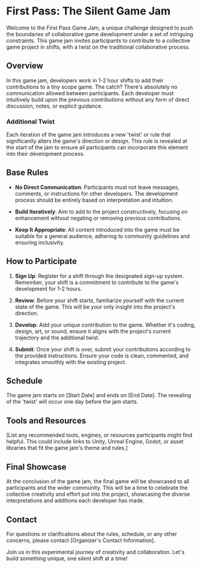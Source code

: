# First Pass: The Silent Game Jam

Welcome to the First Pass Game Jam, a unique challenge designed to push the boundaries of collaborative game development under a set of intriguing constraints. This game jam invites participants to contribute to a collective game project in shifts, with a twist on the traditional collaborative process.

## Overview

In this game jam, developers work in 1-2 hour shifts to add their contributions to a tiny scope game. The catch? There's absolutely no communication allowed between participants. Each developer must intuitively build upon the previous contributions without any form of direct discussion, notes, or explicit guidance.

### Additional Twist

Each iteration of the game jam introduces a new 'twist' or rule that significantly alters the game's direction or design. This rule is revealed at the start of the jam to ensure all participants can incorporate this element into their development process.

## Base Rules

- **No Direct Communication**: Participants must not leave messages, comments, or instructions for other developers. The development process should be entirely based on interpretation and intuition.

- **Build Iteratively**: Aim to add to the project constructively, focusing on enhancement without negating or removing previous contributions.

- **Keep It Appropriate**: All content introduced into the game must be suitable for a general audience, adhering to community guidelines and ensuring inclusivity.

## How to Participate

1. **Sign Up**: Register for a shift through the designated sign-up system. Remember, your shift is a commitment to contribute to the game's development for 1-2 hours.

2. **Review**: Before your shift starts, familiarize yourself with the current state of the game. This will be your only insight into the project's direction.

3. **Develop**: Add your unique contribution to the game. Whether it's coding, design, art, or sound, ensure it aligns with the project's current trajectory and the additional twist.

4. **Submit**: Once your shift is over, submit your contributions according to the provided instructions. Ensure your code is clean, commented, and integrates smoothly with the existing project.

## Schedule

The game jam starts on [Start Date] and ends on [End Date]. The revealing of the 'twist' will occur one day before the jam starts.

## Tools and Resources

[List any recommended tools, engines, or resources participants might find helpful. This could include links to Unity, Unreal Engine, Godot, or asset libraries that fit the game jam's theme and rules.]

## Final Showcase

At the conclusion of the game jam, the final game will be showcased to all participants and the wider community. This will be a time to celebrate the collective creativity and effort put into the project, showcasing the diverse interpretations and additions each developer has made.

## Contact

For questions or clarifications about the rules, schedule, or any other concerns, please contact [Organizer's Contact Information].

Join us in this experimental journey of creativity and collaboration. Let's build something unique, one silent shift at a time!
